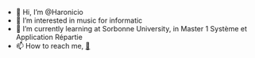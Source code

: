 - 👋 Hi, I’m @Haronicio
- 👀 I’m interested in music for informatic
- 🌱 I’m currently learning at Sorbonne University, in Master 1 Système et Application Répartie
- 📫 How to reach me, [💌](mailto:haron.dauvet@live.com)

<!---
Haronicio/Haronicio is a ✨ special ✨ repository because its `README.md` (this file) appears on your GitHub profile.
You can click the Preview link to take a look at your changes.
--->
